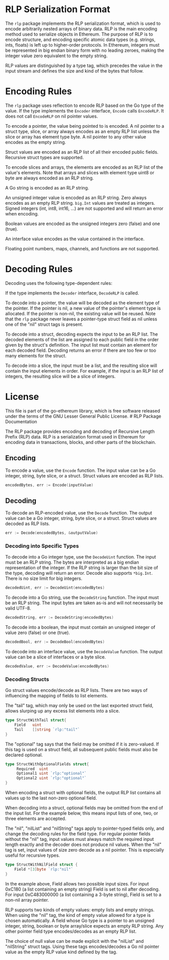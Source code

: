 # RLP Serialization Format

The `rlp` package implements the RLP serialization format, which is used to encode arbitrarily nested arrays of binary data. RLP is the main encoding method used to serialize objects in Ethereum. The purpose of RLP is to encode structure, and encoding specific atomic data types (e.g. strings, ints, floats) is left up to higher-order protocols. In Ethereum, integers must be represented in big endian binary form with no leading zeroes, making the integer value zero equivalent to the empty string.

RLP values are distinguished by a type tag, which precedes the value in the input stream and defines the size and kind of the bytes that follow.

# Encoding Rules

The `rlp` package uses reflection to encode RLP based on the Go type of the value. If the type implements the `Encoder` interface, `Encode` calls `EncodeRLP`. It does not call `EncodeRLP` on nil pointer values.

To encode a pointer, the value being pointed to is encoded. A nil pointer to a struct type, slice, or array always encodes as an empty RLP list unless the slice or array has element type byte. A nil pointer to any other value encodes as the empty string.

Struct values are encoded as an RLP list of all their encoded public fields. Recursive struct types are supported.

To encode slices and arrays, the elements are encoded as an RLP list of the value's elements. Note that arrays and slices with element type uint8 or byte are always encoded as an RLP string.

A Go string is encoded as an RLP string.

An unsigned integer value is encoded as an RLP string. Zero always encodes as an empty RLP string. `big.Int` values are treated as integers. Signed integers (int, int8, int16, ...) are not supported and will return an error when encoding.

Boolean values are encoded as the unsigned integers zero (false) and one (true).

An interface value encodes as the value contained in the interface.

Floating point numbers, maps, channels, and functions are not supported.

# Decoding Rules

Decoding uses the following type-dependent rules:

If the type implements the `Decoder` interface, `DecodeRLP` is called.

To decode into a pointer, the value will be decoded as the element type of the pointer. If the pointer is nil, a new value of the pointer's element type is allocated. If the pointer is non-nil, the existing value will be reused. Note that the `rlp` package never leaves a pointer-type struct field as nil unless one of the "nil" struct tags is present.

To decode into a struct, decoding expects the input to be an RLP list. The decoded elements of the list are assigned to each public field in the order given by the struct's definition. The input list must contain an element for each decoded field. Decoding returns an error if there are too few or too many elements for the struct.

To decode into a slice, the input must be a list, and the resulting slice will contain the input elements in order. For example, if the input is an RLP list of integers, the resulting slice will be a slice of integers.

# License

This file is part of the go-ethereum library, which is free software released under the terms of the GNU Lesser General Public License. # RLP Package Documentation

The RLP package provides encoding and decoding of Recursive Length Prefix (RLP) data. RLP is a serialization format used in Ethereum for encoding data in transactions, blocks, and other parts of the blockchain.

## Encoding

To encode a value, use the `Encode` function. The input value can be a Go integer, string, byte slice, or a struct. Struct values are encoded as RLP lists.

```go
encodedBytes, err := Encode(inputValue)
```

## Decoding

To decode an RLP-encoded value, use the `Decode` function. The output value can be a Go integer, string, byte slice, or a struct. Struct values are decoded as RLP lists.

```go
err := Decode(encodedBytes, &outputValue)
```

### Decoding into Specific Types

To decode into a Go integer type, use the `DecodeUint` function. The input must be an RLP string. The bytes are interpreted as a big endian representation of the integer. If the RLP string is larger than the bit size of the type, decoding will return an error. Decode also supports `*big.Int`. There is no size limit for big integers.

```go
decodedUint, err := DecodeUint(encodedBytes)
```

To decode into a Go string, use the `DecodeString` function. The input must be an RLP string. The input bytes are taken as-is and will not necessarily be valid UTF-8.

```go
decodedString, err := DecodeString(encodedBytes)
```

To decode into a boolean, the input must contain an unsigned integer of value zero (false) or one (true).

```go
decodedBool, err := DecodeBool(encodedBytes)
```

To decode into an interface value, use the `DecodeValue` function. The output value can be a slice of interfaces or a byte slice.

```go
decodedValue, err := DecodeValue(encodedBytes)
```

### Decoding Structs

Go struct values encode/decode as RLP lists. There are two ways of influencing the mapping of fields to list elements.

The "tail" tag, which may only be used on the last exported struct field, allows slurping up any excess list elements into a slice.

```go
type StructWithTail struct{
    Field   uint
    Tail    []string `rlp:"tail"`
}
```

The "optional" tag says that the field may be omitted if it is zero-valued. If this tag is used on a struct field, all subsequent public fields must also be declared optional.

```go
type StructWithOptionalFields struct{
     Required  uint
     Optional1 uint `rlp:"optional"`
     Optional2 uint `rlp:"optional"`
}
```

When encoding a struct with optional fields, the output RLP list contains all values up to the last non-zero optional field.

When decoding into a struct, optional fields may be omitted from the end of the input list. For the example below, this means input lists of one, two, or three elements are accepted.

The "nil", "nilList" and "nilString" tags apply to pointer-typed fields only, and change the decoding rules for the field type. For regular pointer fields without the "nil" tag, input values must always match the required input length exactly and the decoder does not produce nil values. When the "nil" tag is set, input values of size zero decode as a nil pointer. This is especially useful for recursive types.

```go
type StructWithNilField struct {
    Field *[3]byte `rlp:"nil"`
}
```

In the example above, Field allows two possible input sizes. For input 0xC180 (a list containing an empty string) Field is set to nil after decoding. For input 0xC483000000 (a list containing a 3-byte string), Field is set to a non-nil array pointer.

RLP supports two kinds of empty values: empty lists and empty strings. When using the "nil" tag, the kind of empty value allowed for a type is chosen automatically. A field whose Go type is a pointer to an unsigned integer, string, boolean or byte array/slice expects an empty RLP string. Any other pointer field type encodes/decodes as an empty RLP list.

The choice of null value can be made explicit with the "nilList" and "nilString" struct tags. Using these tags encodes/decodes a Go nil pointer value as the empty RLP value kind defined by the tag.